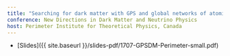 ```yaml
---
title: "Searching for dark matter with GPS and global networks of atomic clocks (Invited)"
conference: New Directions in Dark Matter and Neutrino Physics
host: Perimeter Institute for Theoretical Physics, Canada
---
```

 * [Slides]({{ site.baseurl }}/slides-pdf/1707-GPSDM-Perimeter-small.pdf)
